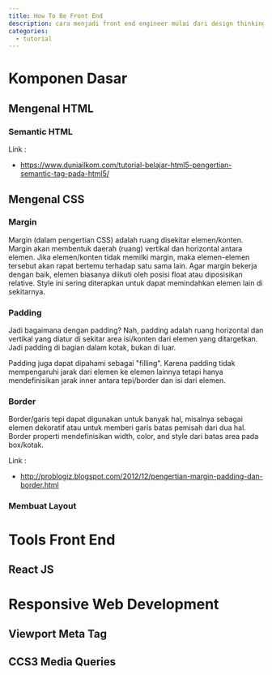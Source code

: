 ```yaml
---
title: How To Be Front End
description: cara menjadi front end engineer mulai dari design thinking, logic solution to fix problem and many more
categories:
  - tutorial
---
```

# Komponen Dasar

## Mengenal HTML

### Semantic HTML
Link : 
- https://www.duniailkom.com/tutorial-belajar-html5-pengertian-semantic-tag-pada-html5/
## Mengenal CSS
### Margin 
Margin (dalam pengertian CSS) adalah ruang disekitar elemen/konten. Margin akan membentuk daerah (ruang) vertikal dan horizontal antara elemen. Jika elemen/konten tidak memilki margin, maka elemen-elemen tersebut akan rapat bertemu terhadap satu sama lain. Agar margin bekerja dengan baik, elemen biasanya diikuti oleh posisi float atau diposisikan relative. Style ini sering diterapkan untuk dapat memindahkan elemen lain di sekitarnya.

### Padding 
Jadi bagaimana dengan padding? Nah, padding adalah ruang horizontal dan vertikal yang diatur di sekitar area isi/konten dari elemen yang ditargetkan. Jadi padding di bagian dalam kotak, bukan di luar.

Padding juga dapat dipahami sebagai "filling". Karena  padding tidak mempengaruhi jarak dari elemen ke elemen lainnya tetapi hanya mendefinisikan jarak inner antara tepi/border dan isi dari elemen. 

### Border 
Border/garis tepi dapat digunakan untuk banyak hal, misalnya sebagai elemen dekoratif atau untuk memberi garis batas pemisah dari dua hal. Border properti mendefinisikan width, color, and style dari batas area pada box/kotak.

Link :
- http://problogiz.blogspot.com/2012/12/pengertian-margin-padding-dan-border.html


### Membuat Layout 

### 

# Tools Front End

## React JS


# Responsive Web Development 

## Viewport Meta Tag

## CCS3 Media Queries



